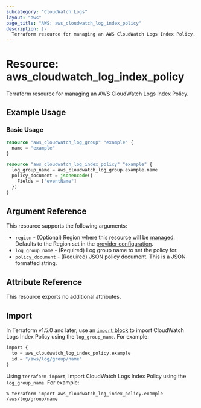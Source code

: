 ```yaml
---
subcategory: "CloudWatch Logs"
layout: "aws"
page_title: "AWS: aws_cloudwatch_log_index_policy"
description: |-
  Terraform resource for managing an AWS CloudWatch Logs Index Policy.
---
```


# Resource: aws_cloudwatch_log_index_policy

Terraform resource for managing an AWS CloudWatch Logs Index Policy.

## Example Usage

### Basic Usage

```terraform
resource "aws_cloudwatch_log_group" "example" {
  name = "example"
}

resource "aws_cloudwatch_log_index_policy" "example" {
  log_group_name = aws_cloudwatch_log_group.example.name
  policy_document = jsonencode({
    Fields = ["eventName"]
  })
}
```

## Argument Reference

This resource supports the following arguments:

* `region` - (Optional) Region where this resource will be [managed](https://docs.aws.amazon.com/general/latest/gr/rande.html#regional-endpoints). Defaults to the Region set in the [provider configuration](https://registry.terraform.io/providers/hashicorp/aws/latest/docs#aws-configuration-reference).
* `log_group_name` - (Required) Log group name to set the policy for.
* `policy_document` - (Required) JSON policy document. This is a JSON formatted string.

## Attribute Reference

This resource exports no additional attributes.

## Import

In Terraform v1.5.0 and later, use an [`import` block](https://developer.hashicorp.com/terraform/language/import) to import CloudWatch Logs Index Policy using the `log_group_name`. For example:

```terraform
import {
  to = aws_cloudwatch_log_index_policy.example
  id = "/aws/log/group/name"
}
```

Using `terraform import`, import CloudWatch Logs Index Policy using the `log_group_name`. For example:

```console
% terraform import aws_cloudwatch_log_index_policy.example /aws/log/group/name
```

